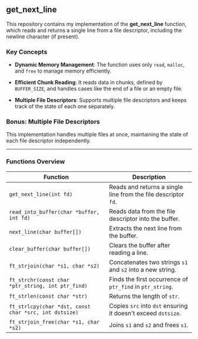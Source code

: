 ## **get_next_line**

This repository contains my implementation of the **get_next_line** function, which reads and returns a single line from a file descriptor, including the newline character (if present).

### **Key Concepts**

- **Dynamic Memory Management**: The function uses only `read`, `malloc`, and `free` to manage memory efficiently.
  
- **Efficient Chunk Reading**: It reads data in chunks, defined by `BUFFER_SIZE`, and handles cases like the end of a file or an empty file.

- **Multiple File Descriptors**: Supports multiple file descriptors and keeps track of the state of each one separately.

### **Bonus: Multiple File Descriptors**
This implementation handles multiple files at once, maintaining the state of each file descriptor independently.

---

### **Functions Overview**

| **Function**                          | **Description** |
|---------------------------------------|-----------------|
| `get_next_line(int fd)`               | Reads and returns a single line from the file descriptor `fd`. |
| `read_into_buffer(char *buffer, int fd)` | Reads data from the file descriptor into the buffer. |
| `next_line(char buffer[])`            | Extracts the next line from the buffer. |
| `clear_buffer(char buffer[])`         | Clears the buffer after reading a line. |
| `ft_strjoin(char *s1, char *s2)`      | Concatenates two strings `s1` and `s2` into a new string. |
| `ft_strchr(const char *ptr_string, int ptr_find)` | Finds the first occurrence of `ptr_find` in `ptr_string`. |
| `ft_strlen(const char *str)`          | Returns the length of `str`. |
| `ft_strlcpy(char *dst, const char *src, int dstsize)` | Copies `src` into `dst` ensuring it doesn't exceed `dstsize`. |
| `ft_strjoin_free(char *s1, char *s2)` | Joins `s1` and `s2` and frees `s1`. |
